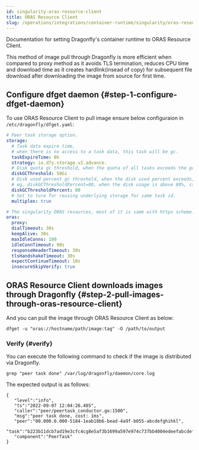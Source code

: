 ```yaml
---
id: singularity-oras-resource-client
title: ORAS Resource Client
slug: /operations/integrations/container-runtime/singularity/oras-resource-client/
---
```


Documentation for setting Dragonfly's container runtime to ORAS Resource Client.

This method of image pull through Dragonfly is more efficient when compared to proxy method as
it avoids TLS termination, reduces CPU time and download time as it creates hardlink(insead of copy)
for subsequent file download after downloading the image from source for first time.

## Configure dfget daemon {#step-1-configure-dfget-daemon}

To use ORAS Resource Client to pull image ensure below configuraion in `/etc/dragonfly/dfget.yaml`:

```yaml
# Peer task storage option.
storage:
  # Task data expire time,
  # when there is no access to a task data, this task will be gc.
  taskExpireTime: 6h
  strategy: io.d7y.storage.v2.advance.
  # Disk quota gc threshold, when the quota of all tasks exceeds the gc threshold, the oldest tasks will be reclaimed.
  diskGCThreshold: 50Gi
  # Disk used percent gc threshold, when the disk used percent exceeds, the oldest tasks will be reclaimed.
  # eg, diskGCThresholdPercent=80, when the disk usage is above 80%, start to gc the oldest tasks.
  diskGCThresholdPercent: 80
  # Set to ture for reusing underlying storage for same task id.
  multiplex: true

# The singularity ORAS resources, most of it is same with https scheme.
oras:
  proxy:
  dialTimeout: 30s
  keepAlive: 30s
  maxIdleConns: 100
  idleConnTimeout: 90s
  responseHeaderTimeout: 30s
  tlsHandshakeTimeout: 30s
  expectContinueTimeout: 10s
  insecureSkipVerify: true
```

## ORAS Resource Client downloads images through Dragonfly {#step-2-pull-images-through-oras-resource-client}

And you can pull the image through ORAS Resource Client as below:

```shell
dfget -u "oras://hostname/path/image:tag" -O /path/to/output
```

### Verify {#verify}

You can execute the following command to
check if the image is distributed via Dragonfly.

```shell
grep "peer task done" /var/log/dragonfly/daemon/core.log
```

The expected output is as follows:

```shell
{
   "level":"info",
   "ts":"2022-09-07 12:04:26.485",
   "caller":"peer/peertask_conductor.go:1500",
   "msg":"peer task done, cost: 1ms",
   "peer":"00.000.0.000-5184-1eab18b6-bead-4a9f-b055-abcdefghihkl",
   "task":"b223b11dcb7ad19e3cfc4cg8e5af3b1699a597e974c737bb4004edeefabcdefgh",
   "component":"PeerTask"
}
```
